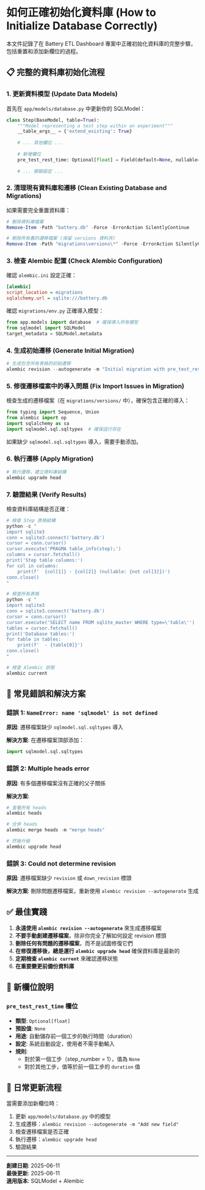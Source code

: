 # 如何正確初始化資料庫 (How to Initialize Database Correctly)

本文件記錄了在 Battery ETL Dashboard 專案中正確初始化資料庫的完整步驟，包括重置和添加新欄位的過程。

## 📋 完整的資料庫初始化流程

### 1. 更新資料模型 (Update Data Models)

首先在 `app/models/database.py` 中更新你的 SQLModel：

```python
class Step(BaseModel, table=True):
    """Model representing a test step within an experiment"""
    __table_args__ = {'extend_existing': True}
    
    # ... 其他欄位 ...
    
    # 新增欄位
    pre_test_rest_time: Optional[float] = Field(default=None, nullable=True)  # Duration of previous step, set automatically
    
    # ... 關聯設定 ...
```

### 2. 清理現有資料庫和遷移 (Clean Existing Database and Migrations)

如果需要完全重置資料庫：

```powershell
# 刪除資料庫檔案
Remove-Item -Path "battery.db" -Force -ErrorAction SilentlyContinue

# 刪除所有舊的遷移檔案 (保留 versions 資料夾)
Remove-Item -Path "migrations\versions\*" -Force -ErrorAction SilentlyContinue
```

### 3. 檢查 Alembic 配置 (Check Alembic Configuration)

確認 `alembic.ini` 設定正確：

```ini
[alembic]
script_location = migrations
sqlalchemy.url = sqlite:///battery.db
```

確認 `migrations/env.py` 正確導入模型：

```python
from app.models import database  # 確保導入所有模型
from sqlmodel import SQLModel
target_metadata = SQLModel.metadata
```

### 4. 生成初始遷移 (Generate Initial Migration)

```powershell
# 生成包含所有表格的初始遷移
alembic revision --autogenerate -m "Initial migration with pre_test_rest_time"
```

### 5. 修復遷移檔案中的導入問題 (Fix Import Issues in Migration)

檢查生成的遷移檔案（在 `migrations/versions/` 中），確保包含正確的導入：

```python
from typing import Sequence, Union
from alembic import op
import sqlalchemy as sa
import sqlmodel.sql.sqltypes  # 確保這行存在
```

如果缺少 `sqlmodel.sql.sqltypes` 導入，需要手動添加。

### 6. 執行遷移 (Apply Migration)

```powershell
# 執行遷移，建立資料庫結構
alembic upgrade head
```

### 7. 驗證結果 (Verify Results)

檢查資料庫結構是否正確：

```powershell
# 檢查 Step 表格結構
python -c "
import sqlite3
conn = sqlite3.connect('battery.db')
cursor = conn.cursor()
cursor.execute('PRAGMA table_info(step);')
columns = cursor.fetchall()
print('Step table columns:')
for col in columns:
    print(f'  {col[1]} - {col[2]} (nullable: {not col[3]})')
conn.close()
"

# 檢查所有表格
python -c "
import sqlite3
conn = sqlite3.connect('battery.db')
cursor = conn.cursor()
cursor.execute('SELECT name FROM sqlite_master WHERE type=\'table\'')
tables = cursor.fetchall()
print('Database tables:')
for table in tables:
    print(f'  - {table[0]}')
conn.close()
"

# 檢查 Alembic 狀態
alembic current
```

## 🚨 常見錯誤和解決方案

### 錯誤 1: `NameError: name 'sqlmodel' is not defined`

**原因**: 遷移檔案缺少 `sqlmodel.sql.sqltypes` 導入

**解決方案**: 在遷移檔案頂部添加：
```python
import sqlmodel.sql.sqltypes
```

### 錯誤 2: Multiple heads error

**原因**: 有多個遷移檔案沒有正確的父子關係

**解決方案**:
```powershell
# 查看所有 heads
alembic heads

# 合併 heads
alembic merge heads -m "merge heads"

# 然後升級
alembic upgrade head
```

### 錯誤 3: Could not determine revision

**原因**: 遷移檔案缺少 `revision` 或 `down_revision` 標頭

**解決方案**: 刪除問題遷移檔案，重新使用 `alembic revision --autogenerate` 生成

## ✅ 最佳實踐

1. **永遠使用 `alembic revision --autogenerate`** 來生成遷移檔案
2. **不要手動創建遷移檔案**，除非你完全了解如何設定 revision 標頭
3. **刪除任何有問題的遷移檔案**，而不是試圖修復它們
4. **在修復遷移後，總是運行 `alembic upgrade head`** 確保資料庫是最新的
5. **定期檢查 `alembic current`** 來確認遷移狀態
6. **在重要變更前備份資料庫**

## 📝 新欄位說明

### `pre_test_rest_time` 欄位

- **類型**: `Optional[float]`
- **預設值**: `None`
- **用途**: 自動儲存前一個工步的執行時間（duration）
- **設定**: 系統自動設定，使用者不需手動輸入
- **規則**: 
  - 對於第一個工步（step_number = 1），值為 `None`
  - 對於其他工步，值等於前一個工步的 `duration` 值

## 🔄 日常更新流程

當需要添加新欄位時：

1. 更新 `app/models/database.py` 中的模型
2. 生成遷移：`alembic revision --autogenerate -m "Add new field"`
3. 檢查遷移檔案是否正確
4. 執行遷移：`alembic upgrade head`
5. 驗證結果

---

**創建日期**: 2025-06-11  
**最後更新**: 2025-06-11  
**適用版本**: SQLModel + Alembic
